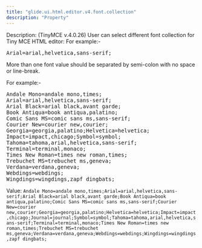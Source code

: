 ```yaml
---
title: "glide.ui.html.editor.v4.font.collection"
description: "Property"
---
```


Description: (TinyMCE v.4.0.26) User can select different font collection for Tiny MCE HTML editor:
For example:-
<pre>
Arial=arial,helvetica,sans-serif;
</pre>
More than one font value should be separated by semi-colon with no space or line-break.

For example:-
<pre>
Andale Mono=andale mono,times;
Arial=arial,helvetica,sans-serif;
Arial Black=arial black,avant garde;
Book Antiqua=book antiqua,palatino;
Comic Sans MS=comic sans ms,sans-serif;
Courier New=courier new,courier;
Georgia=georgia,palatino;Helvetica=helvetica;
Impact=impact,chicago;Symbol=symbol;
Tahoma=tahoma,arial,helvetica,sans-serif;
Terminal=terminal,monaco;
Times New Roman=times new roman,times;
Trebuchet MS=trebuchet ms,geneva;
Verdana=verdana,geneva;
Webdings=webdings;
Wingdings=wingdings,zapf dingbats;
</pre>



Value: `Andale Mono=andale mono,times;Arial=arial,helvetica,sans-serif;Arial Black=arial black,avant garde;Book Antiqua=book antiqua,palatino;Comic Sans MS=comic sans ms,sans-serif;Courier New=courier new,courier;Georgia=georgia,palatino;Helvetica=helvetica;Impact=impact,chicago;Journal=journal;Symbol=symbol;Tahoma=tahoma,arial,helvetica,sans-serif;Terminal=terminal,monaco;Times New Roman=times new roman,times;Trebuchet MS=trebuchet ms,geneva;Verdana=verdana,geneva;Webdings=webdings;Wingdings=wingdings,zapf dingbats;`